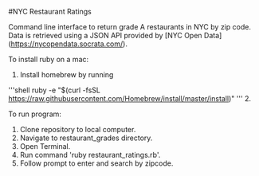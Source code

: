 #NYC Restaurant Ratings

Command line interface to return grade A restaurants in NYC by zip code. Data is retrieved using a JSON API provided by [NYC Open Data] (https://nycopendata.socrata.com/).

To install ruby on a mac:

1. Install homebrew by running 

'''shell
ruby -e "$(curl -fsSL https://raw.githubusercontent.com/Homebrew/install/master/install)"
'''
2. 

To run program:

1. Clone repository to local computer.
2. Navigate to restaurant_grades directory.
3. Open Terminal.
4. Run command 'ruby restaurant_ratings.rb'.
5. Follow prompt to enter and search by zipcode.

